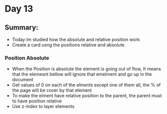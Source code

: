 # Day 13

## Summary: 
* Today Im studied how the absolute and relative position work
* Create a card usng the positions relative and absolute

### Position Absolute
* When the Position is absolute the element is going out of flow, It means that the elemesnt bellow will ignore that emelment and go up in the document
* Get values of 0 on each of the elments except one of them all, the % of the page will be cover by that element
* To make the elment have relative position to the parent, the parent must to have position relative
* Use z-index to layer elements  
